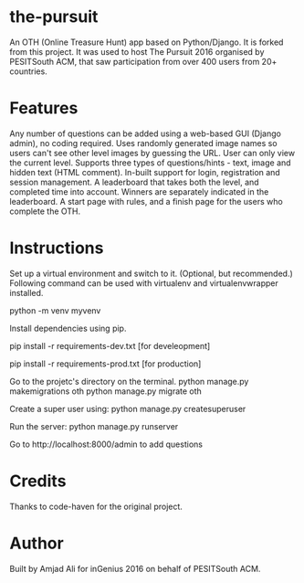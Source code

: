 # the-pursuit

An OTH (Online Treasure Hunt) app based on Python/Django. It is forked from this project. It was used to host The Pursuit 2016 organised by PESITSouth ACM, that saw participation from over 400 users from 20+ countries.

# Features
Any number of questions can be added using a web-based GUI (Django admin), no coding required.
Uses randomly generated image names so users can't see other level images by guessing the URL.
User can only view the current level.
Supports three types of questions/hints - text, image and hidden text (HTML comment).
In-built support for login, registration and session management.
A leaderboard that takes both the level, and completed time into account.
Winners are separately indicated in the leaderboard.
A start page with rules, and a finish page for the users who complete the OTH.

# Instructions
Set up a virtual environment and switch to it. (Optional, but recommended.) Following command can be used with virtualenv and virtualenvwrapper installed.

python -m venv myvenv

Install dependencies using pip.

pip install -r requirements-dev.txt [for develeopment]

pip install -r requirements-prod.txt [for production]

Go to the projetc's directory on the terminal.
python manage.py makemigrations oth
python manage.py migrate oth

Create a super user using:
python manage.py createsuperuser <username>
  
 Run the server:
 python manage.py runserver
 
 Go to http://localhost:8000/admin to add questions
 
# Credits
Thanks to code-haven for the original project.

# Author
Built by Amjad Ali for inGenius 2016 on behalf of PESITSouth ACM.
 
 
